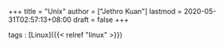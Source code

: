 +++
title = "Unix"
author = ["Jethro Kuan"]
lastmod = 2020-05-31T02:57:13+08:00
draft = false
+++

tags
: [Linux]({{< relref "linux" >}})
